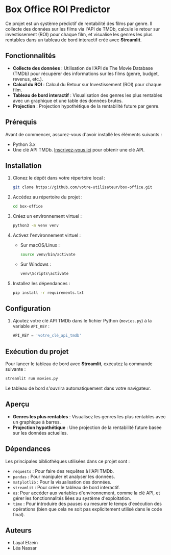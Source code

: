 # Box Office ROI Predictor

Ce projet est un système prédictif de rentabilité des films par genre. Il collecte des données sur les films via l'API de TMDb, calcule le retour sur investissement (ROI) pour chaque film, et visualise les genres les plus rentables dans un tableau de bord interactif créé avec **Streamlit**.

## Fonctionnalités

- **Collecte des données** : Utilisation de l'API de The Movie Database (TMDb) pour récupérer des informations sur les films (genre, budget, revenus, etc.).
- **Calcul du ROI** : Calcul du Retour sur Investissement (ROI) pour chaque film.
- **Tableau de bord interactif** : Visualisation des genres les plus rentables avec un graphique et une table des données brutes.
- **Projection** : Projection hypothétique de la rentabilité future par genre.

## Prérequis

Avant de commencer, assurez-vous d'avoir installé les éléments suivants :

- Python 3.x
- Une clé API TMDb. [Inscrivez-vous ici](https://www.themoviedb.org/) pour obtenir une clé API.

## Installation

1. Clonez le dépôt dans votre répertoire local :

   ```bash
   git clone https://github.com/votre-utilisateur/box-office.git
   ```

2. Accédez au répertoire du projet :

   ```bash
   cd box-office
   ```

3. Créez un environnement virtuel :

   ```bash
   python3 -m venv venv
   ```

4. Activez l'environnement virtuel :

   - Sur macOS/Linux :
     ```bash
     source venv/bin/activate
     ```
   - Sur Windows :
     ```bash
     venv\Scripts\activate
     ```

5. Installez les dépendances :

   ```bash
   pip install -r requirements.txt
   ```

## Configuration

1. Ajoutez votre clé API TMDb dans le fichier Python (`movies.py`) à la variable `API_KEY` :

   ```python
   API_KEY = 'votre_clé_api_tmdb'
   ```

## Exécution du projet

Pour lancer le tableau de bord avec **Streamlit**, exécutez la commande suivante :

```bash
streamlit run movies.py
```

Le tableau de bord s'ouvrira automatiquement dans votre navigateur.

## Aperçu

- **Genres les plus rentables** : Visualisez les genres les plus rentables avec un graphique à barres.
- **Projection hypothétique** : Une projection de la rentabilité future basée sur les données actuelles.

## Dépendances

Les principales bibliothèques utilisées dans ce projet sont :

- `requests` : Pour faire des requêtes à l'API TMDb.
- `pandas` : Pour manipuler et analyser les données.
- `matplotlib` : Pour la visualisation des données.
- `streamlit` : Pour créer le tableau de bord interactif.
- `os`: Pour accéder aux variables d'environnement, comme la clé API, et gérer les fonctionnalités liées au système d'exploitation.
- `time` : Pour introduire des pauses ou mesurer le temps d'exécution des opérations (bien que cela ne soit pas explicitement utilisé dans le code final).

## Auteurs

- Layal Elzein
- Léa Nassar

